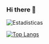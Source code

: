 ### Hi there 👋

<!--
**AlvCarballo/AlvCarballo** is a ✨ _special_ ✨ repository because its `README.md` (this file) appears on your GitHub profile.

Here are some ideas to get you started:

- 🔭 I’m currently working on ...
- 🌱 I’m currently learning ...
- 👯 I’m looking to collaborate on ...
- 🤔 I’m looking for help with ...
- 💬 Ask me about ...
- 📫 How to reach me: ...
- 😄 Pronouns: ...
- ⚡ Fun fact: ...
-->

![Estadisticas](https://github-readme-stats.vercel.app/api?username=AlvCarballo&include_all_commits=true&count_private=true&show_icons=true&theme=dark)

[![Top Langs](https://github-readme-stats.vercel.app/api/top-langs/?username=AlvCarballo&theme=dark)](https://github.com/anuraghazra/github-readme-stats)
